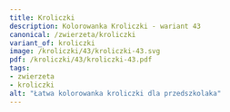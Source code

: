 ```yaml
---
title: Kroliczki
description: Kolorowanka Kroliczki - wariant 43
canonical: /zwierzeta/kroliczki
variant_of: kroliczki
image: /kroliczki/43/kroliczki-43.svg
pdf: /kroliczki/43/kroliczki-43.pdf
tags:
- zwierzeta
- kroliczki
alt: "Łatwa kolorowanka kroliczki dla przedszkolaka"
---
```

